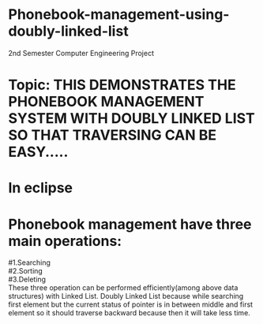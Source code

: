 # Phonebook-management-using-doubly-linked-list
2nd Semester Computer Engineering Project

# Topic: THIS DEMONSTRATES THE PHONEBOOK MANAGEMENT SYSTEM WITH DOUBLY LINKED LIST SO THAT TRAVERSING CAN BE EASY.....
# In eclipse

# Phonebook management have three main operations:<br />
#1.Searching<br />
#2.Sorting<br />
#3.Deleting<br />
These three operation can be performed efficiently(among above data structures) with Linked List.
Doubly Linked List because while searching first element but the current status of pointer is in between middle and first element so it should traverse backward because then it will take less time.